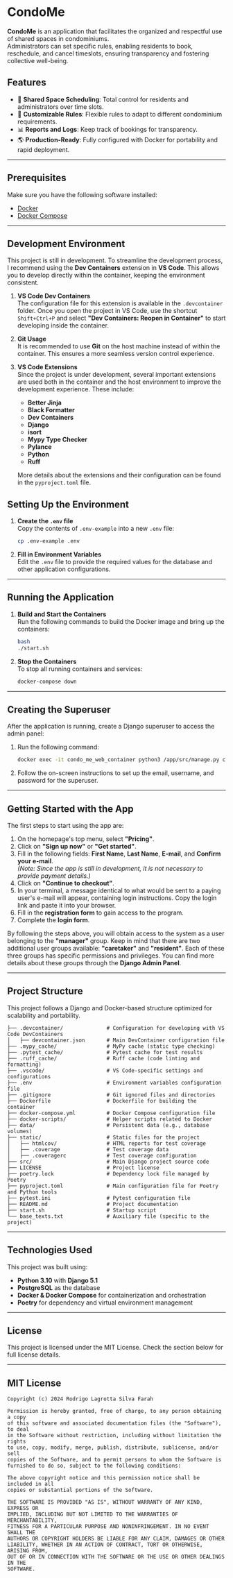 # CondoMe

**CondoMe** is an application that facilitates the organized and respectful use of shared spaces in condominiums.  
Administrators can set specific rules, enabling residents to book, reschedule, and cancel timeslots, ensuring transparency and fostering collective well-being.

## Features

- 📅 **Shared Space Scheduling**: Total control for residents and administrators over time slots.
- 🔄 **Customizable Rules**: Flexible rules to adapt to different condominium requirements.
- 📊 **Reports and Logs**: Keep track of bookings for transparency.
- 🌎 **Production-Ready**: Fully configured with Docker for portability and rapid deployment.

---

## Prerequisites

Make sure you have the following software installed:

- [Docker](https://www.docker.com/get-started)
- [Docker Compose](https://docs.docker.com/compose/install/)

---

## Development Environment

This project is still in development. To streamline the development process, I recommend using the **Dev Containers** extension in **VS Code**. This allows you to develop directly within the container, keeping the environment consistent.

1. **VS Code Dev Containers**  
   The configuration file for this extension is available in the `.devcontainer` folder. Once you open the project in VS Code, use the shortcut `Shift+Ctrl+P` and select **"Dev Containers: Reopen in Container"** to start developing inside the container.

2. **Git Usage**  
   It is recommended to use **Git** on the host machine instead of within the container. This ensures a more seamless version control experience.

3. **VS Code Extensions**  
   Since the project is under development, several important extensions are used both in the container and the host environment to improve the development experience. These include:
   - **Better Jinja**
   - **Black Formatter**
   - **Dev Containers**
   - **Django**
   - **isort**
   - **Mypy Type Checker**
   - **Pylance**
   - **Python**
   - **Ruff**  
   
   More details about the extensions and their configuration can be found in the `pyproject.toml` file.


## Setting Up the Environment

1. **Create the `.env` file**  
   Copy the contents of `.env-example` into a new `.env` file:
   ```bash
   cp .env-example .env
   ```

2. **Fill in Environment Variables**  
   Edit the `.env` file to provide the required values for the database and other application configurations.

---

## Running the Application

1. **Build and Start the Containers**  
   Run the following commands to build the Docker image and bring up the containers:
   ```bash
   bash
   ./start.sh
   ```

2. **Stop the Containers**  
   To stop all running containers and services:
   ```bash
   docker-compose down
   ```

---

## Creating the Superuser

After the application is running, create a Django superuser to access the admin panel:

1. Run the following command:
   ```bash
   docker exec -it condo_me_web_container python3 /app/src/manage.py createsuperuser
   ```

2. Follow the on-screen instructions to set up the email, username, and password for the superuser.

---

## Getting Started with the App

The first steps to start using the app are:

1. On the homepage's top menu, select **"Pricing"**.
2. Click on **"Sign up now"** or **"Get started"**.
3. Fill in the following fields: **First Name**, **Last Name**, **E-mail**, and **Confirm your e-mail**.  
   *(Note: Since the app is still in development, it is not necessary to provide payment details.)*
4. Click on **"Continue to checkout"**.
5. In your terminal, a message identical to what would be sent to a paying user's e-mail will appear, containing login instructions. Copy the login link and paste it into your browser.
6. Fill in the **registration form** to gain access to the program.
7. Complete the **login form**.

By following the steps above, you will obtain access to the system as a user belonging to the **"manager"** group. Keep in mind that there are two additional user groups available: **"caretaker"** and **"resident"**. Each of these three groups has specific permissions and privileges. You can find more details about these groups through the **Django Admin Panel**.

--- 

## Project Structure

This project follows a Django and Docker-based structure optimized for scalability and portability.

```
├── .devcontainer/              # Configuration for developing with VS Code DevContainers
│   ├── devcontainer.json       # Main DevContainer configuration file
├── .mypy_cache/                # MyPy cache (static type checking)
├── .pytest_cache/              # Pytest cache for test results
├── .ruff_cache/                # Ruff cache (code linting and formatting)
├── .vscode/                    # VS Code-specific settings and configurations
├── .env                        # Environment variables configuration file
├── .gitignore                  # Git ignored files and directories
├── Dockerfile                  # Dockerfile for building the container
├── docker-compose.yml          # Docker Compose configuration file
├── docker-scripts/             # Helper scripts related to Docker
├── data/                       # Persistent data (e.g., database volumes)
├── static/                     # Static files for the project
│   ├── htmlcov/                # HTML reports for test coverage
│   ├── .coverage               # Test coverage data
│   ├── .coveragerc             # Test coverage configuration
├── src/                        # Main Django project source code
├── LICENSE                     # Project license
├── poetry.lock                 # Dependency lock file managed by Poetry
├── pyproject.toml              # Main configuration file for Poetry and Python tools
├── pytest.ini                  # Pytest configuration file
├── README.md                   # Project documentation
├── start.sh                    # Startup script
└── base_texts.txt              # Auxiliary file (specific to the project)

```

---

## Technologies Used

This project was built using:

- **Python 3.10** with **Django 5.1**
- **PostgreSQL** as the database
- **Docker & Docker Compose** for containerization and orchestration
- **Poetry** for dependency and virtual environment management

---

## License

This project is licensed under the MIT License. Check the section below for full license details.

---

## MIT License

```
Copyright (c) 2024 Rodrigo Lagrotta Silva Farah

Permission is hereby granted, free of charge, to any person obtaining a copy
of this software and associated documentation files (the "Software"), to deal
in the Software without restriction, including without limitation the rights
to use, copy, modify, merge, publish, distribute, sublicense, and/or sell
copies of the Software, and to permit persons to whom the Software is
furnished to do so, subject to the following conditions:

The above copyright notice and this permission notice shall be included in all
copies or substantial portions of the Software.

THE SOFTWARE IS PROVIDED "AS IS", WITHOUT WARRANTY OF ANY KIND, EXPRESS OR
IMPLIED, INCLUDING BUT NOT LIMITED TO THE WARRANTIES OF MERCHANTABILITY,
FITNESS FOR A PARTICULAR PURPOSE AND NONINFRINGEMENT. IN NO EVENT SHALL THE
AUTHORS OR COPYRIGHT HOLDERS BE LIABLE FOR ANY CLAIM, DAMAGES OR OTHER
LIABILITY, WHETHER IN AN ACTION OF CONTRACT, TORT OR OTHERWISE, ARISING FROM,
OUT OF OR IN CONNECTION WITH THE SOFTWARE OR THE USE OR OTHER DEALINGS IN THE
SOFTWARE.
```

